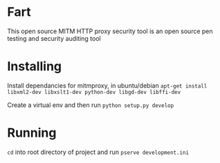 # Fart
This open source MITM HTTP proxy security tool is an open source pen testing and security auditing tool

# Installing
Install dependancies for mitmproxy, in ubuntu/debian
`apt-get install libxml2-dev libxslt1-dev python-dev libgd-dev libffi-dev`

Create a virtual env and then run
`python setup.py develop`

# Running
`cd` into root directory of project and run
`pserve development.ini`
